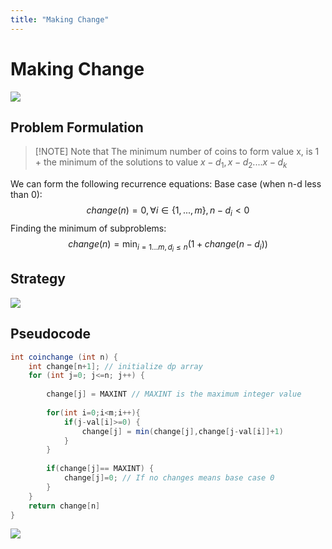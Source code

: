 ```yaml
---
title: "Making Change"
---
```

# Making Change
![](https://i.imgur.com/9zfeU5i.png)

## Problem Formulation
> [!NOTE] Note that
> The minimum number of coins to form value x, is 1 + the minimum of the solutions to value $x-d_1, x-d_2....x-d_k$

We can form the following recurrence equations:
Base case (when n-d less than 0):
$$change(n)=0, \forall i\in\{1,...,m\},n-d_i < 0$$
Finding the minimum of subproblems:
$$change(n)=\min_{i=1...m,d_i\le n}(1+change(n-d_i))$$
## Strategy
![](https://i.imgur.com/6HMagN9.png)

## Pseudocode
```java
int coinchange (int n) {
	int change[n+1]; // initialize dp array
	for (int j=0; j<=n; j++) {
		
		change[j] = MAXINT // MAXINT is the maximum integer value
		
		for(int i=0;i<m;i++){
			if(j-val[i]>=0) {
				change[j] = min(change[j],change[j-val[i]]+1)
			}
		}
		
		if(change[j]== MAXINT) {
			change[j]=0; // If no changes means base case 0
		}
	}
	return change[n]
}
```

![](https://i.imgur.com/zzyfrLX.png)
